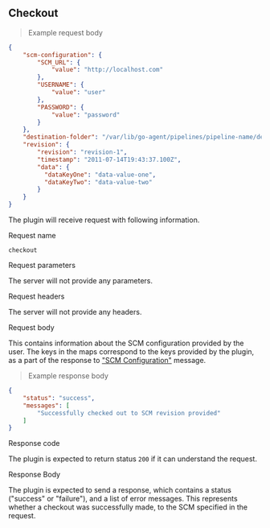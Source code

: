 ## Checkout

> Example request body

```json
{
    "scm-configuration": {
        "SCM_URL": {
            "value": "http://localhost.com"
        },
        "USERNAME": {
            "value": "user"
        },
        "PASSWORD": {
            "value": "password"
        }
    },
    "destination-folder": "/var/lib/go-agent/pipelines/pipeline-name/destination",
    "revision": {
        "revision": "revision-1",
        "timestamp": "2011-07-14T19:43:37.100Z",
        "data": {
          "dataKeyOne": "data-value-one",
          "dataKeyTwo": "data-value-two"
        }
    }   
}
```
 
The plugin will receive request with following information.

<p class='request-name-heading'>Request name</p>

`checkout`

<p class='request-body-heading'>Request parameters</p>

The server will not provide any parameters.

<p class='request-body-heading'>Request headers</p>

The server will not provide any headers.

<p class='request-body-heading'>Request body</p>

This contains information about the SCM configuration provided by the user. The keys in the maps correspond to the keys provided by the plugin, as a part of the response to ["SCM Configuration"](#scm-configuration) message.


> Example response body

```json
{
    "status": "success",
    "messages": [
        "Successfully checked out to SCM revision provided"
    ]
}
```


<p class='response-code-heading'>Response code</p>

The plugin is expected to return status `200` if it can understand the request.

<p class='response-body-heading'>Response Body</p>

The plugin is expected to send a response, which contains a status ("success" or "failure"), and a list of error messages. This represents whether a checkout was successfully made, to the SCM specified in the request.